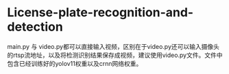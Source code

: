 # License-plate-recognition-and-detection
main.py 与 video.py都可以直接输入视频，区别在于video.py还可以输入摄像头的rtsp流地址，以及将检测识别结果保存成视频，建议使用video.py文件。文件中包含已经训练好的yolov11权重以及crnn网络权重。
